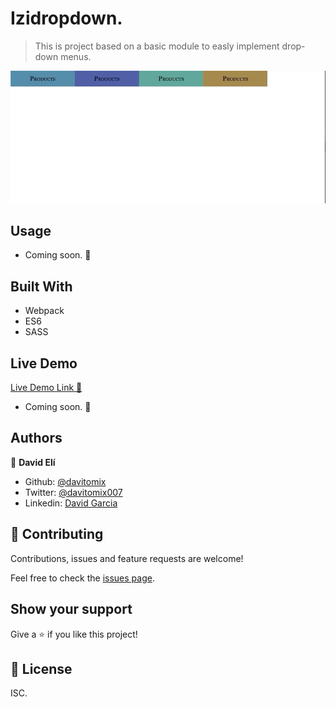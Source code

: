 # Izidropdown.

> This is  project based on a basic module to easly implement drop-down menus.

![screenshot](./pres.gif)

## Usage

- Coming soon. :construction_worker:

## Built With

- Webpack
- ES6
- SASS

## Live Demo

[Live Demo Link :rocket:](#) 
- Coming soon. :construction_worker:

## Authors

👤 **David Elí**

- Github: [@davitomix](https://github.com/davitomix)
- Twitter: [@davitomix007](https://twitter.com/davitomix007)
- Linkedin: [David Garcia](https://www.linkedin.com/in/davideligarcia/)

## 🤝 Contributing

Contributions, issues and feature requests are welcome!

Feel free to check the [issues page](issues/).

## Show your support

Give a ⭐️ if you like this project!

## 📝 License

ISC.
